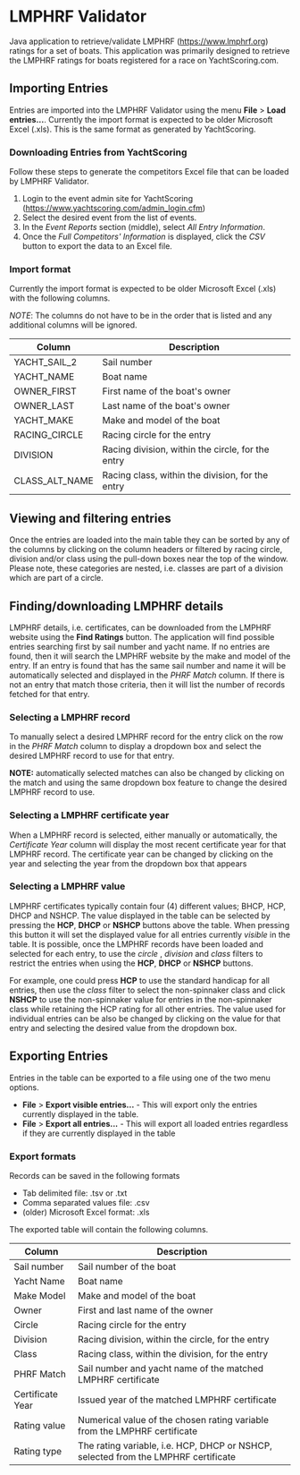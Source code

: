 # LMPHRF Validator

Java application to retrieve/validate LMPHRF (https://www.lmphrf.org) ratings for a set of boats. This application was primarily designed to retrieve the LMPHRF ratings for boats registered for a race on YachtScoring.com.

## Importing Entries

Entries are imported into the LMPHRF Validator using the menu **File** > **Load entries...**. Currently the import format is expected to be older Microsoft Excel (.xls).  This is the same format as generated by YachtScoring.

### Downloading Entries from YachtScoring

Follow these steps to generate the competitors Excel file that can be loaded by LMPHRF Validator.

1. Login to the event admin site for YachtScoring (https://www.yachtscoring.com/admin_login.cfm)
2. Select the desired event from the list of events.
3. In the _Event Reports_ section (middle), select *All Entry Information*.
4. Once the _Full Competitors' Information_ is displayed, click the *CSV* button to export the data to an Excel file.

### Import format

Currently the import format is expected to be older Microsoft Excel (.xls) with the following columns.

_NOTE_: The columns do not have to be in the order that is listed and any additional columns will be ignored.


Column         | Description
-------------- | --------------------------------------------------
YACHT_SAIL_2   | Sail number 
YACHT_NAME     | Boat name
OWNER_FIRST    | First name of the boat's owner
OWNER_LAST     | Last name of the boat's owner
YACHT_MAKE     | Make and model of the boat
RACING_CIRCLE  | Racing circle for the entry
DIVISION       | Racing division, within the circle, for the entry
CLASS_ALT_NAME | Racing class, within the division, for the entry

## Viewing and filtering entries

Once the entries are loaded into the main table they can be sorted by any of the columns by clicking on the column headers or filtered by racing circle, division and/or class using the pull-down boxes near the top of the window.  Please note, these categories are nested, i.e. classes are part of a division which are part of a circle.

## Finding/downloading LMPHRF details

LMPHRF details, i.e. certificates, can be downloaded from the LMPHRF website using the **Find Ratings** button.  The application will find possible entries searching first by sail number and yacht name.  If no entries are found, then it will search the LMPHRF website by the make and model of the entry.  If an entry is found that has the same sail number and name it will be automatically selected and displayed in the _PHRF Match_ column.  If there is not an entry that match those criteria, then it will list the number of records fetched for that entry. 

### Selecting a LMPHRF record

To manually select a desired LMPHRF record for the entry click on the row in the _PHRF Match_ column to display a dropdown box and select the desired LMPHRF record to use for that entry.

**NOTE:** automatically selected matches can also be changed by clicking on the match and using the same dropdown box feature to change the desired LMPHRF record to use.

### Selecting a LMPHRF certificate year

When a LMPHRF record is selected, either manually or automatically, the _Certificate Year_ column will display the most recent certificate year for that LMPHRF record.  The certificate year can be changed by clicking on the year and selecting the year from the dropdown box that appears

### Selecting a LMPHRF value

LMPHRF certificates typically contain four (4) different values; BHCP, HCP, DHCP and NSHCP.  The value displayed in the table can be selected by pressing the **HCP**, **DHCP** or **NSHCP** buttons above the table.   When pressing this button it will set the displayed value for all entries currently _visible_ in the table. It is possible, once the LMPHRF records have been loaded and selected for each entry, to use the _circle_ , _division_ and _class_ filters to restrict the entries when using the **HCP**, **DHCP** or **NSHCP** buttons.  

For example, one could press **HCP** to use the standard handicap for all entries, then use the _class_ filter to select the non-spinnaker class and click **NSHCP** to use the non-spinnaker value for entries in the non-spinnaker class while retaining the HCP rating for all other entries. The value used for individual entries can be also be changed by clicking on the value for that entry and selecting the desired value from the dropdown box.

## Exporting Entries

Entries in the table can be exported to a file using one of the two menu options.

* **File** > **Export visible entries...** - This will export only the entries currently displayed in the table.
* **File** > **Export all entries...** - This will export all loaded entries regardless if they are currently displayed in the table

### Export formats

Records can be saved in the following formats

* Tab delimited file: .tsv or .txt
* Comma separated values file: .csv
* (older) Microsoft Excel format: .xls

The exported table will contain the following columns.

Column           | Description
---------------- | ----------------------------------------------------------------------------------
Sail number      | Sail number of the boat
Yacht Name       | Boat name
Make Model       | Make and model of the boat
Owner            | First and last name of the owner
Circle           | Racing circle for the entry
Division         | Racing division, within the circle, for the entry
Class            | Racing class, within the division, for the entry
PHRF Match       | Sail number and yacht name of the matched LMPHRF certificate
Certificate Year | Issued year of the matched LMPHRF certificate
Rating value     | Numerical value of the chosen rating variable from the LMPHRF certificate
Rating type      | The rating variable, i.e. HCP, DHCP or NSHCP, selected from the LMPHRF certificate